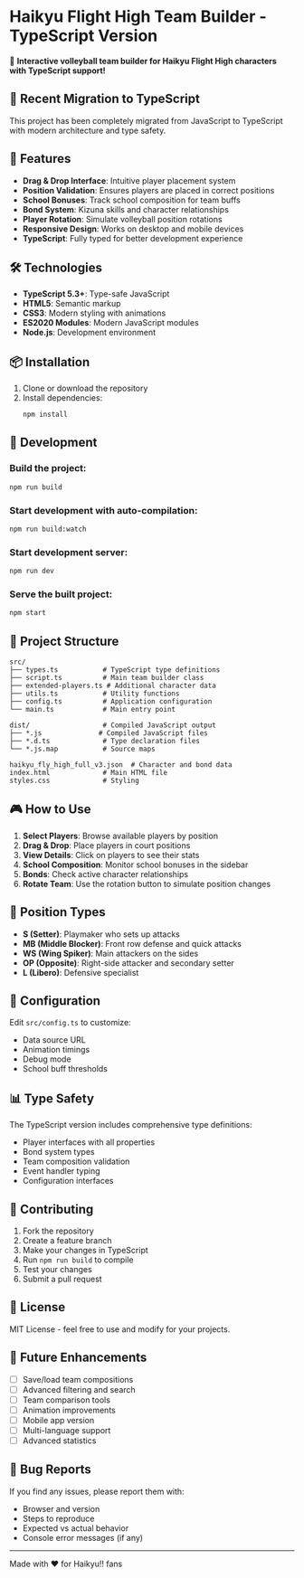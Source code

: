 # Haikyu Flight High Team Builder - TypeScript Version

🏐 **Interactive volleyball team builder for Haikyu Flight High characters with TypeScript support!**

## 🚀 Recent Migration to TypeScript

This project has been completely migrated from JavaScript to TypeScript with modern architecture and type safety.

## 🏐 Features

- **Drag & Drop Interface**: Intuitive player placement system
- **Position Validation**: Ensures players are placed in correct positions
- **School Bonuses**: Track school composition for team buffs
- **Bond System**: Kizuna skills and character relationships
- **Player Rotation**: Simulate volleyball position rotations
- **Responsive Design**: Works on desktop and mobile devices
- **TypeScript**: Fully typed for better development experience

## 🛠️ Technologies

- **TypeScript 5.3+**: Type-safe JavaScript
- **HTML5**: Semantic markup
- **CSS3**: Modern styling with animations
- **ES2020 Modules**: Modern JavaScript modules
- **Node.js**: Development environment

## 📦 Installation

1. Clone or download the repository
2. Install dependencies:
   ```bash
   npm install
   ```

## 🚀 Development

### Build the project:

```bash
npm run build
```

### Start development with auto-compilation:

```bash
npm run build:watch
```

### Start development server:

```bash
npm run dev
```

### Serve the built project:

```bash
npm start
```

## 📁 Project Structure

```
src/
├── types.ts           # TypeScript type definitions
├── script.ts          # Main team builder class
├── extended-players.ts # Additional character data
├── utils.ts           # Utility functions
├── config.ts          # Application configuration
└── main.ts            # Main entry point

dist/                  # Compiled JavaScript output
├── *.js              # Compiled JavaScript files
├── *.d.ts             # Type declaration files
└── *.js.map           # Source maps

haikyu_fly_high_full_v3.json  # Character and bond data
index.html             # Main HTML file
styles.css             # Styling
```

## 🎮 How to Use

1. **Select Players**: Browse available players by position
2. **Drag & Drop**: Place players in court positions
3. **View Details**: Click on players to see their stats
4. **School Composition**: Monitor school bonuses in the sidebar
5. **Bonds**: Check active character relationships
6. **Rotate Team**: Use the rotation button to simulate position changes

## 🧩 Position Types

- **S (Setter)**: Playmaker who sets up attacks
- **MB (Middle Blocker)**: Front row defense and quick attacks
- **WS (Wing Spiker)**: Main attackers on the sides
- **OP (Opposite)**: Right-side attacker and secondary setter
- **L (Libero)**: Defensive specialist

## 🔧 Configuration

Edit `src/config.ts` to customize:

- Data source URL
- Animation timings
- Debug mode
- School buff thresholds

## 📊 Type Safety

The TypeScript version includes comprehensive type definitions:

- Player interfaces with all properties
- Bond system types
- Team composition validation
- Event handler typing
- Configuration interfaces

## 🤝 Contributing

1. Fork the repository
2. Create a feature branch
3. Make your changes in TypeScript
4. Run `npm run build` to compile
5. Test your changes
6. Submit a pull request

## 📄 License

MIT License - feel free to use and modify for your projects.

## 🎯 Future Enhancements

- [ ] Save/load team compositions
- [ ] Advanced filtering and search
- [ ] Team comparison tools
- [ ] Animation improvements
- [ ] Mobile app version
- [ ] Multi-language support
- [ ] Advanced statistics

## 🐛 Bug Reports

If you find any issues, please report them with:

- Browser and version
- Steps to reproduce
- Expected vs actual behavior
- Console error messages (if any)

---

Made with ❤️ for Haikyu!! fans
